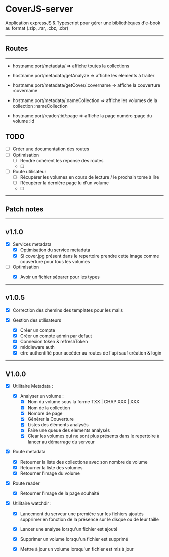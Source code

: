 # CoverJS-server
Application expressJS & Typescript pour gérer une bibliothèques 
d'e-book au format (.zip, .rar, .cbz, .cbr)

---
## Routes
---
* hostname:port/metadata/ => affiche toutes la collections
* hostname:port/metadata/getAnalyze => affiche les elements à traiter
* hostname:port/metadata/getCover/:covername => affiche la couverture :covername
* hostname:port/metadata/:nameCollection => affiche les volumes de la collection :nameCollection 

* hostname:port/reader/:id/:page => affiche la page numéro :page du volume :id

## TODO
  * [ ] Créer une documentation des routes
  * [ ] Optimisation
    * [ ] Rendre cohérent les réponse des routes
    * [ ] 
  * [ ] Route utilisateur
    * [ ] Récupérer les volumes en cours de lecture / le prochain tome à lire
    * [ ] Récupérer la dernière page lu d'un volume
    * [ ] 
---
## Patch notes
---

## v1.1.0
  * [x] Services metadata
    * [x] Optimisation du service metadata
    * [x] Si cover.jpg présent dans le repertoire prendre cette image comme couverture pour tous les volumes

  * [ ] Optimisation
    * [x] Avoir un fichier séparer pour les types


---
## v1.0.5

  * [x] Correction des chemins des templates pour les mails

  * [x] Gestion des utilisateurs
    * [x] Créer un compte
    * [x] Créer un compte admin par defaut
    * [x] Connexion token & refreshToken
    * [x] middleware auth
    * [x] etre authentifié pour accéder au routes de l'api sauf création & login

---
## V1.0.0

* [x] Utilitaire Metadata :
  
  * [x] Analyser un volume :
    * [x] Nom du volume sous la forme TXX | CHAP XXX | XXX
    * [x] Nom de la collection
    * [x] Nombre de page
    * [x] Générer la Couverture
    * [x] Listes des éléments analysés
    * [x] Faire une queue des elements analysés
    * [x] Clear les volumes qui ne sont plus présents dans le repertoire à lancer au démarrage du serveur

* [x] Route metadata
  * [x] Retourner la liste des collections avec son nombre de volume
  * [x] Retourner la liste des volumes
  * [x] Retourner l'image du volume

* [x] Route reader
  * [x] Retourner l'image de la page souhaité

* [x] Utilitaire watchdir :
  * [x] Lancement du serveur une première sur les fichiers ajoutés 
        supprimer en fonction de la présence sur le disque ou de leur taille
        
  * [x] Lancer une analyse lorsqu'un fichier est ajouté
  * [x] Supprimer un volume lorsqu'un fichier est supprimé
  * [x] Mettre à jour un volume lorsqu'un fichier est mis à jour